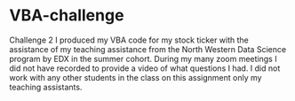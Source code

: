 # VBA-challenge
Challenge 2
I produced my VBA code for my stock ticker with the assistance of my teaching assistance from the North Western Data Science program by EDX in the summer cohort. During my many zoom meetings I did not have recorded to provide a video of what questions I had. I did not work with any other students in the class on this assignment only my teaching assistants.
